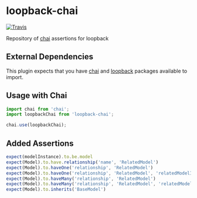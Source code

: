 # loopback-chai
[![Travis](https://img.shields.io/travis/InCuca/loopback-chai/master.svg)](https://travis-ci.org/InCuca/loopback-chai/branches)

Repository of [chai](http://www.chaijs.com) assertions for loopback

## External Dependencies

This plugin expects that you have [chai](http://www.chaijs.com) and [loopback](http://loopback.io) packages available to import.

## Usage with Chai


```js
import chai from 'chai';
import loopbackChai from 'loopback-chai';

chai.use(loopbackChai);
```

## Added Assertions

```js
expect(modelInstance).to.be.model
expect(Model).to.have.relationship('name', 'RelatedModel')
expect(Model).to.haveOne('relationship', 'RelatedModel')
expect(Model).to.haveOne('relationship', 'RelatedModel', 'relatedModelId')
expect(Model).to.haveMany('relationship', 'RelatedModel')
expect(Model).to.haveMany('relationship', 'RelatedModel', 'relatedModelId')
expect(Model).to.inherits('BaseModel')
```

